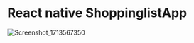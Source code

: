 # React native ShoppinglistApp

![Screenshot_1713567350](https://github.com/Saarenmaaa/ShoppinglistApp/assets/132883449/b27b24f9-9a6a-45a5-a221-980aab939256)
